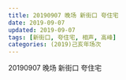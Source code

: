 ```yaml
---
title: 20190907 晚场 新街口 夸住宅
date: 2019-09-07
updated: 2019-09-07
tags: [新街口, 夸住宅, 相声, 高峰]
categories: (2019)己亥年场次
---
```

20190907 晚场 新街口 夸住宅